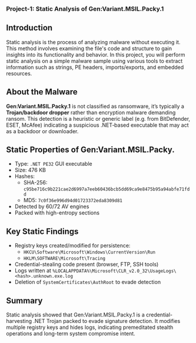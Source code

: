 ### Project-1: Static Analysis of Gen:Variant.MSIL.Packy.1

## Introduction
Static analysis is the process of analyzing malware without executing it. This method involves examining the file's code and structure to gain insights into its functionality and behavior. In this project, you will perform static analysis on a simple malware sample using various tools to extract information such as strings, PE headers, imports/exports, and embedded resources.

## About the Malware
**Gen:Variant.MSIL.Packy.1** is not classified as ransomware, it’s typically a **Trojan/backdoor dropper** rather than encryption malware demanding ransom. This detection is a heuristic or generic label (e.g. from BitDefender, ESET, McAfee) indicating a suspicious .NET‑based executable that may act as a backdoor or downloader.

## Static Properties of Gen:Variant.MSIL.Packy.

- Type: `.NET PE32` GUI executable
- Size: 476 KB
- Hashes:
  - SHA-256: `c95be716c9b221cae2d6997a7eeb60436bcb5dd69ca9e8475b95a94abfe71fdd`
  - MD5: `7c0f36e996d94d01723372eda8309d81`
- Detected by 60/72 AV engines
- Packed with high-entropy sections

## Key Static Findings

- Registry keys created/modified for persistence:
  - `HKCU\Software\Microsoft\Windows\CurrentVersion\Run`
  - `HKLM\SOFTWARE\Microsoft\Tracing`
- Credential-stealing code present (browser, FTP, SSH tools)
- Logs written at `%LOCALAPPDATA%\Microsoft\CLR_v2.0_32\UsageLogs\<hash>.unknown.exe.log`
- Deletion of `SystemCertificates\AuthRoot` to evade detection

## Summary
Static analysis showed that Gen:Variant.MSIL.Packy.1 is a credential-harvesting .NET Trojan packed to evade signature detection. It modifies multiple registry keys and hides logs, indicating premeditated stealth operations and long-term system compromise intent.
